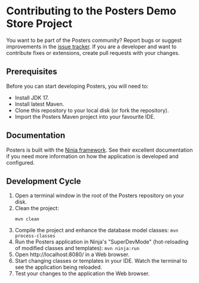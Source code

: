 # Contributing to the Posters Demo Store Project

You want to be part of the Posters community? Report bugs or suggest improvements in the [issue tracker](issues). If you are a developer and want to contribute fixes or extensions, create pull requests with your changes.


## Prerequisites

Before you can start developing Posters, you will need to:

* Install JDK 17.
* Install latest Maven.
* Clone this repository to your local disk (or fork the repository).
* Import the Posters Maven project into your favourite IDE.


## Documentation

Posters is built with the [Ninja framework](https://www.ninjaframework.org/). See their excellent documentation if you need more information on how the application is developed and configured.


## Development Cycle

1. Open a terminal window in the root of the Posters repository on your disk.
1. Clean the project:
    ```
    mvn clean
    ```
1. Compile the project and enhance the database model classes:
    ```mvn process-classes```
1. Run the Posters application in Ninja's "SuperDevMode" (hot-reloading of modified classes and templates):
    ```mvn ninja:run```
1. Open http://localhost:8080/ in a Web browser.
1. Start changing classes or templates in your IDE. Watch the terminal to see the application being reloaded.
1. Test your changes to the application the Web browser.

